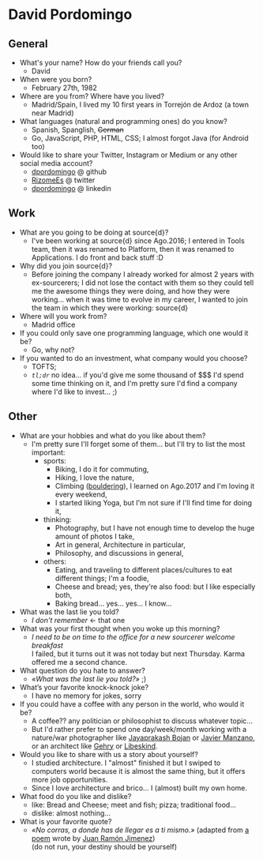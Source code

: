 # David Pordomingo


## General

- What's your name? How do your friends call you? 
  - David
- When were you born?
  - February 27th, 1982
- Where are you from? Where have you lived?
  - Madrid/Spain, I lived my 10 first years in Torrejón de Ardoz (a town near Madrid)
- What languages (natural and programming ones) do you know?
  - Spanish, Spanglish, ~~German~~
  - Go, JavaScript, PHP, HTML, CSS; I almost forgot Java (for Android too)
- Would like to share your Twitter, Instagram or Medium or any other social media account?
  - [dpordomingo](https://github.com/dpordomingo) @ github
  - [RizomeEs](https://twitter.com/RizomeEs) @ twitter
  - [dpordomingo](https://www.linkedin.com/in/dpordomingo) @ linkedin

## Work

- What are you going to be doing at source{d}?
  - I've been working at source{d} since Ago.2016; I entered in Tools team, then it was renamed
    to Platform, then it was renamed to Applications. I do front and back stuff :D
- Why did you join source{d}?
  - Before joining the company I already worked for almost 2 years with ex-sourcerers; I did not
  lose the contact with them so they could tell me the awesome things they were doing, and how they
  were working... when it was time to evolve in my career, I wanted to join the team in which they
  were working: source{d}
- Where will you work from?
  - Madrid office
- If you could only save one programming language, which one would it be? 
  - Go, why not?
- If you wanted to do an investment, what company would you choose?
  - TOFTS;
  - _`tl;dr`_ no idea... if you'd give me some thousand of $$$ I'd spend some time thinking on it, and I'm pretty sure I'd find a company where I'd like to invest... ;)


## Other

- What are your hobbies and what do you like about them?
  - I'm pretty sure I'll forget some of them... but I'll try to list the most important:
    - sports:
      - Biking, I do it for commuting,
      - Hiking, I love the nature,
      - Climbing ([bouldering](https://en.wikipedia.org/wiki/Bouldering#Indoor_bouldering)), I learned on Ago.2017 and I'm loving it every weekend,
      - I started liking Yoga, but I'm not sure if I'll find time for doing it,
    - thinking:
      - Photography, but I have not enough time to develop the huge amount of photos I take,
      - Art in general, Architecture in particular,
      - Philosophy, and discussions in general,
    - others:
      - Eating, and traveling to different places/cultures to eat different things; I'm a foodie,
      - Cheese and bread; yes, they're also food: but I like especially both,
      - Baking bread... yes... yes... I know...
- What was the last lie you told?
  - _I don't remember_ &larr; that one
- What was your first thought when you woke up this morning?
  - _I need to be on time to the office for a new sourcerer welcome breakfast_<br />I failed, but it
  turns out it was not today but next Thursday. Karma offered me a second chance.
- What question do you hate to answer?
  - _&laquo;What was the last lie you told?&raquo;_ ;)
- What’s your favorite knock-knock joke?
  - I have no memory for jokes, sorry
- If you could have a coffee with any person in the world, who would it be?
  - A coffee?? any politician or philosophist to discuss whatever topic...
  - But I'd rather prefer to spend one day/week/month working with a nature/war photographer like [Jayaprakash Bojan](http://photography.nationalgeographic.com/nature-photographer-of-the-year-2017/gallery/winners-all/1/) or [Javier Manzano](http://framework.latimes.com/2013/04/15/2013-pulitzer-prize-winners/#/0),
    or an architect like [Gehry](https://www.thomasmayerarchive.de/categories.php?cat_id=313&sessionid=2013a9944085d8f25d85084eff87dafa&l=english#&gid=1&pid=98) or [Libeskind](https://www.jmberlin.de/en/libeskind-building).
- Would you like to share with us a story about yourself?
  - I studied architecture. I "almost" finished it but I swiped to computers world because it is almost the same thing,
    but it offers more job opportunities.
  - Since I love architecture and brico... I (almost) built my own home.
- What food do you like and dislike?
  - like: Bread and Cheese; meet and fish; pizza; traditional food...
  - dislike: almost nothing...
- What is your favorite quote?
  - _&laquo;No corras, a donde has de llegar es a ti mismo.&raquo;_ (adapted from
    [a poem](https://books.google.es/books?id=aMu1zzDK9g8C&pg=PA88&dq=%C2%A1No+corras.+Ve+despacio,+que+adonde+tienes+que+ir+es+a+ti+solo!+juan+ramon+jimenez&hl=es&sa=X&ei=l4brU5T9CeSR7AaB_oGQAQ#v=onepage&q=%C2%A1No%20corras.%20Ve%20despacio%2C%20que%20adonde%20tienes%20que%20ir%20es%20a%20ti%20solo!%20juan%20ramon%20jimenez)
    wrote by [Juan Ramón Jimenez](https://en.wikipedia.org/wiki/Juan_Ramón_Jiménez))<br />
    (do not run, your destiny should be yourself)
